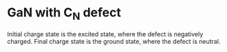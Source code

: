 # GaN with $\text{C}_\text{N}$ defect

Initial charge state is the excited state, where the defect is negatively charged. Final charge state is the ground state, where the defect is neutral.
